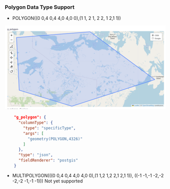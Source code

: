 ### Polygon Data Type Support

- POLYGON((0 0,4 0,4 4,0 4,0 0),(1 1, 2 1, 2 2, 1 2,1 1))

![Screenshot](https://github.com/halay08/strapi-plugin-postgis/raw/main/images/polygon.png?raw=true)

```json
    "g_polygon": {
      "columnType": {
        "type": "specificType",
        "args": [
          "geometry(POLYGON,4326)"
        ]
      },
      "type": "json",
      "fieldRenderer": "postgis"
    }

```

- MULTIPOLYGON(((0 0,4 0,4 4,0 4,0 0),(1 1,2 1,2 2,1 2,1 1)), ((-1 -1,-1 -2,-2 -2,-2 -1,-1 -1)))
  Not yet supported
